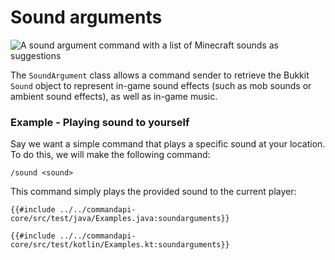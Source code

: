 # Sound arguments

![A sound argument command with a list of Minecraft sounds as suggestions](./images/arguments/sound.png)

The `SoundArgument` class allows a command sender to retrieve the Bukkit `Sound` object to represent in-game sound effects (such as mob sounds or ambient sound effects), as well as in-game music.

<div class="example">

### Example - Playing sound to yourself

Say we want a simple command that plays a specific sound at your location. To do this, we will make the following command:

```mccmd
/sound <sound>
```

This command simply plays the provided sound to the current player:

<div class="multi-pre">

```java,Java
{{#include ../../commandapi-core/src/test/java/Examples.java:soundarguments}}
```

```kotlin,Kotlin
{{#include ../../commandapi-core/src/test/kotlin/Examples.kt:soundarguments}}
```

</div>

</div>
